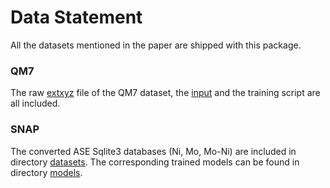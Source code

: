 # Data Statement

All the datasets mentioned in the paper are shipped with this package. 

### QM7

The raw [extxyz](examples/qm7/qm7.extxyz) file of the QM7 dataset, the 
[input](examples/qm7/input.toml) and the training script are all included.

### SNAP

The converted ASE Sqlite3 databases (Ni, Mo, Mo-Ni) are included in directory 
[datasets](datasets). The corresponding trained models can be found in directory 
[models](models).

